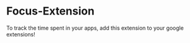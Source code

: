 # Focus-Extension
To track the time spent in your apps, add this extension to your google extensions!
